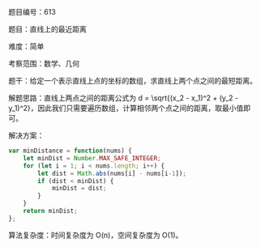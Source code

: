 题目编号：613

题目：直线上的最近距离

难度：简单

考察范围：数学、几何

题干：给定一个表示直线上点的坐标的数组，求直线上两个点之间的最短距离。

解题思路：直线上两点之间的距离公式为 d = \sqrt{(x_2 - x_1)^2 + (y_2 - y_1)^2}，因此我们只需要遍历数组，计算相邻两个点之间的距离，取最小值即可。

解决方案：

```javascript
var minDistance = function(nums) {
    let minDist = Number.MAX_SAFE_INTEGER;
    for (let i = 1; i < nums.length; i++) {
        let dist = Math.abs(nums[i] - nums[i-1]);
        if (dist < minDist) {
            minDist = dist;
        }
    }
    return minDist;
};
```

算法复杂度：时间复杂度为 O(n)，空间复杂度为 O(1)。